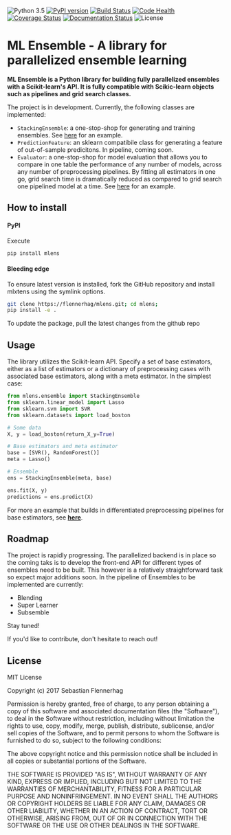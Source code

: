 ![Python 3.5](https://img.shields.io/badge/python-3.5-blue.svg)
[![PyPI version](https://badge.fury.io/py/mlens.svg)](http://badge.fury.io/py/mlens)
[![Build Status](https://travis-ci.org/flennerhag/mlens.svg?branch=master)](https://travis-ci.org/flennerhag/mlens)
[![Code Health](https://landscape.io/github/flennerhag/mlens/master/landscape.svg?style=flat)](https://landscape.io/github/flennerhag/mlens/master)
[![Coverage Status](https://coveralls.io/repos/github/flennerhag/mlens/badge.svg?branch=master)](https://coveralls.io/github/flennerhag/mlens?branch=master)
[![Documentation Status](https://readthedocs.org/projects/mlens/badge/?version=latest)](http://mlens.readthedocs.io/en/latest/?badge=latest)
![License](https://img.shields.io/badge/license-MIT-blue.svg)

# ML Ensemble - A library for parallelized ensemble learning

**ML Ensemble is a Python library for building fully parallelized ensembles with a Scikit-learn's API. It is fully compatible with Scikic-learn objects such as pipelines and grid search classes.**

The project is in development. Currently, the following classes are implemented:
- `StackingEnsemble`: a one-stop-shop for generating and training ensembles. See [here](mlens/examples/example.ipynb) for an example.
- `PredictionFeature`: an sklearn compatibile class for generating a feature of out-of-sample predicitons. In pipeline, coming soon.
- `Evaluator`: a one-stop-shop for model evaluation that allows you to compare in one table the performance of any number of models, across any number of preprocessing pipelines. By fitting all estimators in one go, grid search time is dramatically reduced as compared to grid search one pipelined model at a time. See [here](mlens/test/example_evaluator.ipynb) for an example.

## How to install

#### PyPI

Execute  

```bash
pip install mlens  
```

#### Bleeding edge

To ensure latest version is installed, fork the GitHub repository and install mlxtens using the symlink options.

```bash
git clone https://flennerhag/mlens.git; cd mlens;
pip install -e .
```

To update the package, pull the latest changes from the github repo

## Usage

The library utilizes the Scikit-learn API. Specify a set of base estimators, either as a list of estimators or a dictionary of preprocessing cases with associated base estimators, along with a meta estimator. In the simplest case: 

```Python
from mlens.ensemble import StackingEnsemble
from sklearn.linear_model import Lasso
from sklearn.svm import SVR
from sklearn.datasets import load_boston

# Some data
X, y = load_boston(return_X_y=True)

# Base estimators and meta estimator
base = [SVR(), RandomForest()]
meta = Lasso()

# Ensemble
ens = StackingEnsemble(meta, base)

ens.fit(X, y)
predictions = ens.predict(X)
```

For more an example that builds in differentiated preprocessing pipelines for base estimators, see [**here**](mlens/examples/example.ipynb).

## Roadmap

The project is rapidly progressing. The parallelized backend is in place so the coming taks is to develop the front-end API for different types of ensembles need to be built. This however is a relatively straightforward task so expect major additions soon. In the pipeline of Ensembles to be implemented are currently: 

- Blending
- Super Learner
- Subsemble

Stay tuned! 

If you'd like to contribute, don't hesitate to reach out!

## License

MIT License

Copyright (c) 2017 Sebastian Flennerhag

Permission is hereby granted, free of charge, to any person obtaining a copy
of this software and associated documentation files (the "Software"), to deal
in the Software without restriction, including without limitation the rights
to use, copy, modify, merge, publish, distribute, sublicense, and/or sell
copies of the Software, and to permit persons to whom the Software is
furnished to do so, subject to the following conditions:

The above copyright notice and this permission notice shall be included in all
copies or substantial portions of the Software.

THE SOFTWARE IS PROVIDED "AS IS", WITHOUT WARRANTY OF ANY KIND, EXPRESS OR
IMPLIED, INCLUDING BUT NOT LIMITED TO THE WARRANTIES OF MERCHANTABILITY,
FITNESS FOR A PARTICULAR PURPOSE AND NONINFRINGEMENT. IN NO EVENT SHALL THE
AUTHORS OR COPYRIGHT HOLDERS BE LIABLE FOR ANY CLAIM, DAMAGES OR OTHER
LIABILITY, WHETHER IN AN ACTION OF CONTRACT, TORT OR OTHERWISE, ARISING FROM,
OUT OF OR IN CONNECTION WITH THE SOFTWARE OR THE USE OR OTHER DEALINGS IN THE
SOFTWARE.
